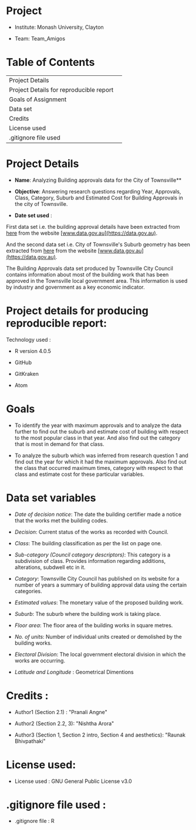 # Project

- Institute: Monash University, Clayton

- Team: Team_Amigos

# Table of Contents

|                   | |
|--------------------------|:---:|
| Project Details     |     | 
| Project Details for reproducible report        |     | 
| Goals of Assignment           |     | 
| Data set           |     |
| Credits   |     |
| License used   |     |
| .gitignore file used|     |


# Project Details
- **Name**: Analyzing Building approvals data for the City of Townsville** 

- **Objective**: Answering research questions regarding Year, Approvals, Class, Category, Suburb and Estimated Cost for Building Approvals in the city of Townsville.

- **Date set used** : 

First data set i.e. the building approval details have been extracted from [here](https://data.gov.au/data/dataset/tcc-building-approvals) from the website [www.data.gov.au](https://data.gov.au). 

And the second data set i.e. City of Townsville's Suburb geometry has been extracted from [here](https://data.gov.au/dataset/ds-dga-81cbbedc-e35f-4266-980d-21a6159b2404/distribution/dist-dga-28812258-4cf4-46aa-aa43-0206d7c60920/details?q=) from the website [www.data.gov.au](https://data.gov.au). 

The Building Approvals data set produced by Townsville City Council contains information about most of the building work that has been approved in the Townsville local government area. This information is used by industry and government as a key economic indicator.

# Project details for producing reproducible report:

Technology used :

- R version 4.0.5

- GitHub

- GitKraken

- Atom

# Goals

- To identify the year with maximum approvals and to analyze the data further to find out the suburb and estimate cost of building with respect to the most popular class in that year. And also find out the category that is most in demand for that class.

- To analyze the suburb which was inferred from research question 1 and find out the year for which it had the maximum approvals. Also find out the class that occurred maximum times, category with respect to that class and estimate cost for these particular variables.

# Data set variables

- *Date of decision notice*: The date the building certifier made a notice that the works met the building codes.

- *Decision*: Current status of the works as recorded with Council.

- *Class*: The building classification as per the list on page one.

- *Sub-category (Council category descriptors)*: This category is a subdivision of class. Provides information regarding additions, alterations, subdwell etc in it.

- *Category*: Townsville City Council has published on its website for a number of years a summary of building approval data using the certain categories.

- *Estimated values*: The monetary value of the proposed building work.

- *Suburb*: The suburb where the building work is taking place.

- *Floor area*: The floor area of the building works in square metres.

- *No. of units*: Number of individual units created or demolished by the building works.

- *Electoral Division*: The local government electoral division in which the works are occurring.

- *Latitude and Longitude* : Geometrical Dimentions

# Credits  :
- Author1 (Section 2.1) : "Pranali Angne"

- Author2 (Section 2.2, 3): "Nishtha Arora"

- Author3 (Section 1, Section 2 intro, Section 4 and aesthetics): "Raunak Bhivpathaki"


# License used: 
- License used : GNU General Public License v3.0

# .gitignore file used :
- .gitignore file : R
